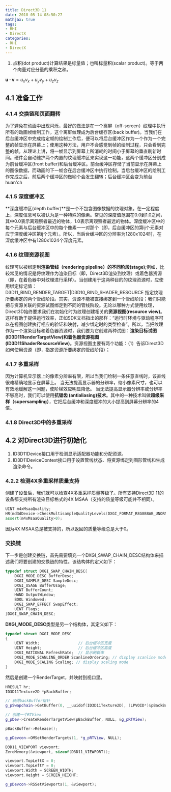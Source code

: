 ```yaml
---
title: Direct3D 11
date: 2018-05-14 08:50:27
mathjax: true
tags:
- RHI
- DirectX
categories:
- RHI
- DirectX
---
```


1. 点积(dot product)计算结果是标量值；也叫标量积(scalar product)。等于两个向量对应分量的乘积之和。

$\mathbf{u \cdot v} = u_xv_x+u_yv_y+u_zv_z$

## 4.1 准备工作
### 4.1.4 交换链和页面翻转

为了避免在动画中出现闪烁，最好的做法是在一个离屏（off-screen）纹理中执行所有的动画帧绘制工作，这个离屏纹理成为后台缓存区(back buffer)。当我们在后台缓冲区中完成给定帧的绘制工作后，便可以将后台缓冲区作为一个作为一个完整的帧显示在屏幕上；使用这种方法，用户不会感觉到帧的绘制过程，只会看到完整的帧。从理论上讲，将一帧显示到屏幕上所消耗的时间小于屏幕的垂直刷新时间。硬件会自动维护两个内置的纹理缓冲区来实现这一功能，这两个缓冲区分别成为前台缓冲区(front buffer)和后台缓冲区。前台缓冲区存储了当前显示在屏幕上的图像数据，而动画的下一帧会在后台缓冲区中执行绘制。当后台缓冲区的绘制工作完成之后，前后两个缓冲区的做哟个会发生翻转；后台缓冲区会变为前台huan'ch
### 4.1.5 深度缓冲区
**深度缓冲区(depth buffer)**是一个不包含图像数据的纹理对象。在一定程度上，深度信息可以被认为是一种特殊的像素。常见的深度值范围在0.0到1.0之间，其中0.0表示离观察者最近的物体，1.0表示离观察者最远的物体。深度缓冲区中的每个元素与后台缓冲区中的每个像素一一对那个（即，后台缓冲区的第ij个元素对应于深度缓冲区第ij个元素）。所以，当后台缓冲区的分辨率为1280x1024时，在深度缓冲区中有1280x1024个深度元素。
### 4.1.6 纹理资源视图
纹理可以被绑定到**渲染管线（rendering pipeline）**的不同**阶段(stage)**;例如，比较常见的情况是将纹理作为渲染目标（即，Direct3D渲染到纹理）或着色器资源（即，在着色器中对纹理进行采样）。当创建用于这两种目的的纹理资源时，应使用绑定标记值：
	D3D11_BIND_RENDER_TARGET|D3D10_BIND_SHADER_RESOURCE
指定纹理所要绑定的两个管线阶段。其实，资源不能被直接绑定到一个管线阶段；我们只能把与资源关联的资源试图绑定到不同的管线阶段。无论以哪种方式使用纹理，Direct3D始终要求我们在初始化时为纹理创建相关的**资源视图(resource view)**。这样有助于提供运行效率，正如SDK文档指出的那样：“运行时环境与驱动程序可以在视图创建执行相应的验证和映射，减少绑定时的类型检查”。所以，当把纹理作为一个渲染目标和着色器资源时，我们要为它创建两种试图：**渲染目标试图 (ID3D11RenderTargetView)**和**着色器资源视图 (ID3D11ShaderResourceView)**。资源视图主要有两个功能：（1）告诉Direct3D如何使用资源（即，指定资源所要绑定的管线阶段）；

### 4.1.7 多重采样
因为计算机显示器上的像素分辨率有限，所以当我们绘制一条任意直线时，该直线很难精确地显示在屏幕上。
当无法提高显示器的分辨率，缩小像素尺寸，也可以有效地缓解这一问题，使阶梯效应明显降低。
当无法提高显示器分辨率或分辨率不够高时，我们可以使用**抗锯齿 (antialiasing)技术**。其中的一种技术叫做**超级采样（supersampling）**，它把后台缓冲和深度缓冲的大小提高到屏幕分辨率的4倍。
### 4.1.8 Direct3D中的多重采样
## 4.2 对Direct3D进行初始化
1. ID3D11Device接口用于检测显示适配器功能和分配资源。
2. ID3D11DeviceContext接口用于设置管线状态、将资源绑定到图形管线和生成渲染命令。

### 4.2.2 检测4X多重采样质量支持
创建了设备后，我们就可以检查4X多重采样质量等级了。所有支持Direct3D 11的设备都支持所有渲染目标格式的4X MSAA（支持的质量等级可能并不相同）。
```C++
UINT m4xMsaaQuality;
HR(md3dDevice->CheckMultisampleQualityLevels(DXGI_FORMAT_R8G8B8AB_UNORM, 4, &m4xMassQuality));
assert(m4xMsaaQuality>0);
```
因为4X MSAA总是被支持的，所以返回的质量等级总是大于0。

### 交换链

下一步是创建交换链，首先需要填充一个DXGI_SWAP_CHAIN_DESC结构体来描述我们将要创建的交换链的特性。该结构体的定义如下：
```C++
typedef struct DXGI_SWAP_CHAIN_DESC{
	DXGI_MODE_DESC BufferDesc;
	DXGI_SAMPLE_DESC SampleDesc;
	DXGI_USAGE BufferUsage;
	UINT BufferCount;
	HWND OutputWindow;
	BOOL Windowed;
	DXGI_SWAP_EFFECT SwapEffect;
	UINT Flags;
}DXGI_SWAP_CHAIN_DESC;
```
**DXGI_MODE_DESC**类型是另一个结构体，其定义如下：
```C++
typedef struct DXGI_MODE_DESC
{
	UINT Width;					// 后台缓冲区宽度
	UINT Height;				// 后台缓冲区高度
	DXGI_RATIONAL RefreshRate; 	// 显示刷新率
	DXGI_MODE_SCANLINE_ORDER ScanlineOrdering; // display scanline mode
	DXGI_MODE_SCALING Scaling; // display scaling mode 
}
```
然后是创建一个RenderTarget，并映射到视口里。
```C++
HRESULT hr;
ID3D11Texture2D *pBackBuffer;

// 获得backBuffer指针
g_pSwapchain->GetBuffer(0, __uuidof(ID3D11Texture2D), (LPVOID*)&pBackBuffer);

// 创建一个RTView
g_pDev->CreateRenderTargetView(pBackBuffer, NULL, &g_pRTView);

pBackBuffer->Release();

g_pDevcon->OMSetRenderTargets(1, *g_pRTView, NULL);

D3D11_VIEWPORT viewport;
ZeroMemory(&viewport, sizeof(D3D11_VIEWPORT));

viewport.TopLeftX = 0;
viewport.TopLeftY = 0;
viewport.Width = SCREEN_WIDTH;
viewport.Height = SCREEN_HEIGHT;

g_pDevcon->RSSetViewports(1, &viewport);
```
